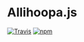 Allihoopa.js
============

[![Travis](https://img.shields.io/travis/allihoopa/allihoopa.js.svg?maxAge=2592000&style=flat-square)]()
[![npm](https://img.shields.io/npm/v/allihoopa.svg?maxAge=2592000&style=flat-square)]()
